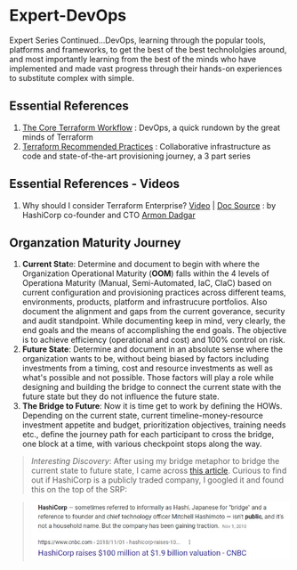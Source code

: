 # Expert-DevOps
Expert Series Continued...DevOps, learning through the popular tools, platforms and frameworks, to get the best of the best technololgies around, and most importantly learning from the best of the minds who have implemented and made vast progress through their hands-on experiences to substitute complex with simple. 

## Essential References
1. [The Core Terraform Workflow](https://www.terraform.io/guides/core-workflow.html) : DevOps, a quick rundown by the great minds of Terraform
2. [Terraform Recommended Practices](https://www.terraform.io/docs/cloud/guides/recommended-practices/index.html) : Collaborative infrastructure as code and state-of-the-art provisioning journey, a 3 part series

## Essential References - Videos
1. Why should I consider Terraform Enterprise? [Video](https://youtu.be/s8IZa_o5UGw) | [Doc Source](https://www.hashicorp.com/resources/why-consider-terraform-enterprise-over-open-source) : by HashiCorp co-founder and CTO [Armon Dadgar][Armon Dadgar]

## Organzation Maturity Journey
1. **Current Stat**e: Determine and document to begin with where the Organization Operational Maturity (**OOM**) falls within the 4 levels of Operationa Maturity (Manual, Semi-Automated, IaC, CIaC) based on current configuration and provisioning practices across different teams, environments, products, platform and infrastrucure portfolios. Also document the alignment and gaps from the current goverance, security and audit standpoint. While documenting keep in mind, very clearly, the end goals and the means of accomplishing the end goals. The objective is to achieve efficiency (operational and cost) and 100% control on risk.
2. **Future State**: Determine and document in an absolute sense where the organization wants to be, without being biased by factors including investments from a timing, cost and resource investments as well as what's possible and not possible. Those factors will play a role while designing and building the bridge to connect the current state with the future state but they do not influence the future state.
3. **The Bridge to Future**: Now it is time get to work by defining the HOWs. Depending on the current state, current timeline-money-resource investment appetite and budget, prioritization objectives, training needs etc., define the journey path for each participant to cross the bridge, one block at a time, with various checkpoint stops along the way.  
>_Interesting Discovery_: After using my bridge metaphor to bridge the current state to future state, I came across [this article](https://preferredreturn.com/blog/for-hashicorp-co-founder-armon-dadgar-age-is-a-double-edged-sword/). Curious to find out if HashiCorp is a publicly traded company, I googled it and found this on the top of the SRP:  

>![Hashi means Bridge][Bridge]

[Bridge]: https://github.com/acloudmaker/Expert-DevOps/blob/main/images/Hashi%20Bridge.jpg
[Armon Dadgar]: https://www.hashicorp.com/blog/authors/armon-dadgar
